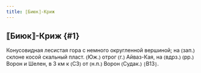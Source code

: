 ```yaml
---
title: ⟦Биюк⟧-Криж
---
```

## ⟦Биюк⟧-Криж {#1}

Конусовидная лесистая гора с немного округленной вершиной; на ⦅зап.⦆ склоне косой скальный пласт. ⦅Юж.⦆ отрог ⦅г.⦆ Айваз-Кая, на ⦅вдрз.⦆ ⦅рр.⦆ Ворон и Шелен, в 3 км к ⦅СЗ⦆ от ⦅н.п.⦆ Ворон ⦅Судак.⦆ ⦃В13⦄.
